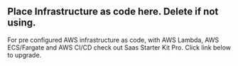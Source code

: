 ## Place Infrastructure as code here. Delete if not using.

For pre configured AWS infrastructure as code, with AWS Lambda, AWS ECS/Fargate and AWS CI/CD check out Saas Starter Kit Pro. Click link below to upgrade.
